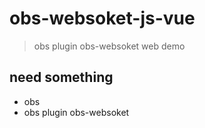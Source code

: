 # obs-websoket-js-vue

> obs plugin obs-websoket web demo

## need something
- obs
- obs plugin obs-websoket



